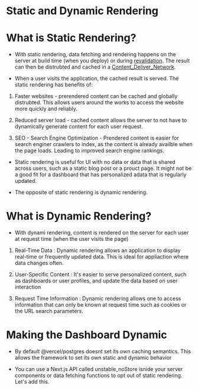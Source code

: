 # Static and Dynamic Rendering

# What is Static Rendering?

- With static rendering, data fetching and rendering happens on the server at build time (when you deploy) or during [revalidation](https://nextjs.org/docs/app/building-your-application/data-fetching/fetching-caching-and-revalidating#revalidating-data). The result can then be distrubted and cached in a [Content_Deliver_Network](https://nextjs.org/docs/app/building-your-application/rendering/server-components#static-rendering-default).

- When a user visits the application, the cached result is served. The static rendering has benefits of:

1. Faster websites - prerendered content can be cached and globally distrubted. This allows users around the works to access the website more quickly and reliably.

2. Reduced server load - cached content allows the server to not have to dynamically generate content for each user request.

3. SEO - Search Engine Optimization - Prendered content is easier for search enginer crawlers to index, as the content is already availble when the page loads. Leading to improved search engine rankings.

- Static rendering is useful for UI with no data or data that is shared across users, such as a static blog post or a prouct page. It might not be a good fit for a dashboard that has personalized adata that is regularly updated.

- The opposite of static rendering is dynamic rendering.

# What is Dynamic Rendering?

- With dynami rendering, content is rendered on the server for each user at request time (when the user visits the page)

1. Real-Time Data : Dynamic rendering allows an application to display real-time or frequently updated data. This is ideal for appliaction where data changes often.

2. User-Specific Content : It's easier to serve personalized content, such as dashboards or user profiles, and update the data based on user interaction

3. Request Time Information : Dynamic rendering allows one to access information that can only be known at request time such as cookies or the URL search parameters.

# Making the Dashboard Dynamic

- By default @vercel/postgres doesnt set its own caching semantics. This allows the framework to set its own static and dynamic behavior

- You can use a Next.js API called unstable_noStore isnide your server components or data fetching functions to opt out of static rendering. Let's add this.
